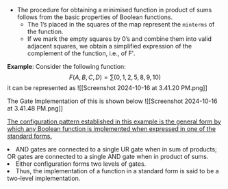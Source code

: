 * The procedure for obtaining a minimised function in product of sums follows from the basic properties of Boolean functions.
	* The 1’s placed in the squares of the map represent the `minterms` of the function.
	* If we mark the empty squares by 0’s and combine them into valid adjacent squares, we obtain a simplified expression of the complement of the function, i.e., of F′.

**Example**:
Consider the following function:
$$F (A, B, C, D) = ∑(0, 1, 2, 5, 8, 9, 10)$$
it can be represented as
![[Screenshot 2024-10-16 at 3.41.20 PM.png]]

The Gate Implementation of this is shown below
![[Screenshot 2024-10-16 at 3.41.48 PM.png]]

<u>The configuration pattern established in this example is the general form by which any Boolean function is implemented when expressed in one of the standard forms.</u>
<li>AND gates are connected to a single UR gate when in sum of products; OR gates are connected to a single AND gate when in product of sums.</li>
<li>Either configuration forms two levels of gates.</li>
<li>Thus, the implementation of a function in a standard form is said to be a two-level implementation.</li>


